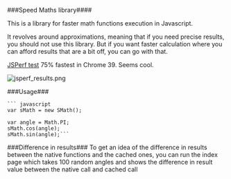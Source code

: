 ###Speed Maths library####

This is a library for faster math functions execution in Javascript.

It revolves around approximations, meaning that if you need precise results, you should not use this library. But if you want faster calculation where you can afford results that are a bit off, you can go with that.

[JSPerf test](http://jsperf.com/smath-test) 75% fastest in Chrome 39. Seems cool.

![jsperf_results.png](http://Malharhak.github.io/smath.js/assets/jsperf.png)

###Usage###

	``` javascript
	var sMath = new SMath();

	var angle = Math.PI;
	sMath.cos(angle);
	sMath.sin(angle);```

###Difference in results###
To get an idea of the difference in results between the native functions and the cached ones, you can run the index page which takes 100 random angles and shows the difference in result value between the native call and cached call